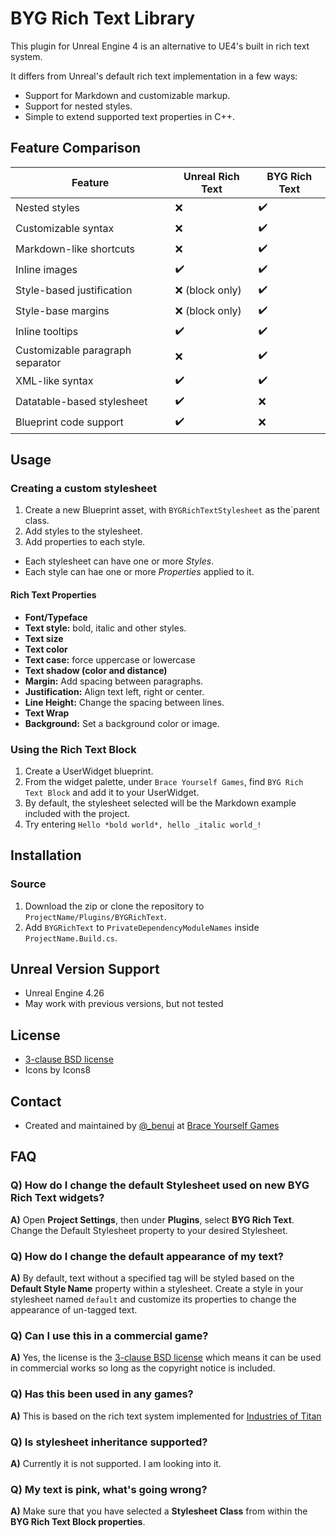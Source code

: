 # BYG Rich Text Library

This plugin for Unreal Engine 4 is an alternative to UE4's built in rich text
system.

It differs from Unreal's default rich text implementation in a few ways:

* Support for Markdown and customizable markup.
* Support for nested styles.
* Simple to extend supported text properties in C++.

## Feature Comparison

| Feature | Unreal Rich Text | BYG Rich Text |
| --- | --- | --- |
| Nested styles					| :x:					| :heavy_check_mark:	|
| Customizable syntax   		| :x:					| :heavy_check_mark:	|
| Markdown-like shortcuts		| :x:					| :heavy_check_mark:	|
| Inline images					| :heavy_check_mark:	| :heavy_check_mark:	|
| Style-based justification		| :x: (block only)		| :heavy_check_mark:	|
| Style-base margins			| :x: (block only)		| :heavy_check_mark:	|
| Inline tooltips				| :heavy_check_mark:	| :heavy_check_mark:	|
| Customizable paragraph separator | :x: | :heavy_check_mark:					|
| XML-like syntax   			| :heavy_check_mark:	| :heavy_check_mark:	|
| Datatable-based stylesheet	| :heavy_check_mark:	| :x:					|
| Blueprint code support		| :heavy_check_mark:	| :x:					|


## Usage

### Creating a custom stylesheet

1. Create a new Blueprint asset, with `BYGRichTextStylesheet` as the`parent
   class.
2. Add styles to the stylesheet.
3. Add properties to each style.

* Each stylesheet can have one or more _Styles_.
* Each style can hae one or more _Properties_ applied to it. 

#### Rich Text Properties

* **Font/Typeface**
* **Text style:** bold, italic and other styles.
* **Text size**
* **Text color**
* **Text case:** force uppercase or lowercase
* **Text shadow (color and distance)**
* **Margin:** Add spacing between paragraphs.
* **Justification:** Align text left, right or center.
* **Line Height:** Change the spacing between lines.
* **Text Wrap** 
* **Background:** Set a background color or image.

### Using the Rich Text Block

1. Create a UserWidget blueprint.
2. From the widget palette, under `Brace Yourself Games`, find `BYG Rich Text Block` and add it to your UserWidget.
3. By default, the stylesheet selected will be the Markdown example included with the project.
4. Try entering `Hello *bold world*, hello _italic world_!`

## Installation

### Source

1. Download the zip or clone the repository to `ProjectName/Plugins/BYGRichText`.
2. Add `BYGRichText` to `PrivateDependencyModuleNames` inside `ProjectName.Build.cs`.

## Unreal Version Support

* Unreal Engine 4.26
* May work with previous versions, but not tested

## License

* [3-clause BSD license](LICENSE)
* Icons by Icons8

## Contact

* Created and maintained by [@_benui](https://twitter.com/_benui) at [Brace Yourself Games](https://braceyourselfgames.com/)


## FAQ

### Q) How do I change the default Stylesheet used on new BYG Rich Text widgets?

**A)** Open **Project Settings**, then under **Plugins**, select **BYG Rich Text**. Change the
Default Stylesheet property to your desired Stylesheet.

### Q) How do I change the default appearance of my text?

**A)** By default, text without a specified tag will be styled based on the
**Default Style Name** property within a stylesheet.
Create a style in your stylesheet named `default` and customize its properties
to change the appearance of un-tagged text.

### Q) Can I use this in a commercial game?

**A)** Yes, the license is the [3-clause BSD license](LICENSE) which means it can be used in commercial works so long as the copyright notice is included.

### Q) Has this been used in any games?

**A)** This is based on the rich text system implemented for [Industries of
Titan](https://braceyourselfgames.com/industries-of-titan/)

### Q) Is stylesheet inheritance supported?

**A)** Currently it is not supported. I am looking into it.

### Q) My text is pink, what's going wrong?

**A)** Make sure that you have selected a **Stylesheet Class** from within the
**BYG Rich Text Block properties**.
